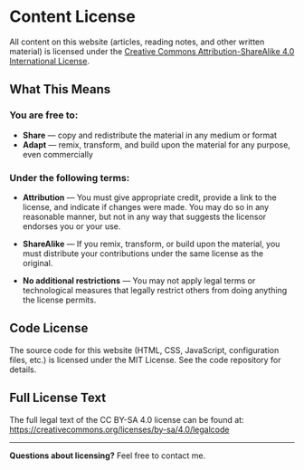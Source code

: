# Content License

All content on this website (articles, reading notes, and other written material) is licensed under the [Creative Commons Attribution-ShareAlike 4.0 International License](https://creativecommons.org/licenses/by-sa/4.0/).

## What This Means

### You are free to:

- **Share** — copy and redistribute the material in any medium or format
- **Adapt** — remix, transform, and build upon the material for any purpose, even commercially

### Under the following terms:

- **Attribution** — You must give appropriate credit, provide a link to the license, and indicate if changes were made. You may do so in any reasonable manner, but not in any way that suggests the licensor endorses you or your use.

- **ShareAlike** — If you remix, transform, or build upon the material, you must distribute your contributions under the same license as the original.

- **No additional restrictions** — You may not apply legal terms or technological measures that legally restrict others from doing anything the license permits.

## Code License

The source code for this website (HTML, CSS, JavaScript, configuration files, etc.) is licensed under the MIT License. See the code repository for details.

## Full License Text

The full legal text of the CC BY-SA 4.0 license can be found at:
https://creativecommons.org/licenses/by-sa/4.0/legalcode

---

**Questions about licensing?** Feel free to contact me.
